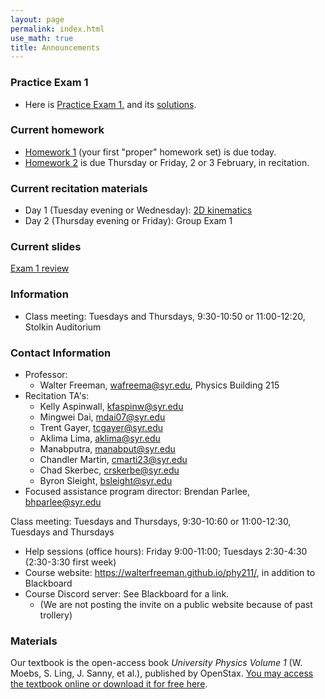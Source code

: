 ```yaml
---
layout: page 
permalink: index.html
use_math: true
title: Announcements
---
```


### Practice Exam 1

* Here is <a href="practice-exam-1-all.pdf">Practice Exam 1.</a> and its <a href="practice-exam-1-solutions.pdf">solutions</a>.

### Current homework 

* <a href="hw/hw1/hw1.pdf">Homework 1</a> (your first "proper" homework set) is due today.
* <a href="hw/hw2/hw2.pdf">Homework 2</a> is due Thursday or Friday, 2 or 3 February, in recitation.

### Current recitation materials

* Day 1 (Tuesday evening or Wednesday): <a href="recitation/week3/recitation-2D-motion.pdf">2D kinematics</a>
* Day 2 (Thursday evening or Friday): Group Exam 1

### Current slides

<a href="slides/lec6/lecture6.pdf">Exam 1 review</a>


### Information
- Class meeting: Tuesdays and Thursdays, 9:30-10:50 or 11:00-12:20, Stolkin Auditorium 

 <a id="contact"></a>

### Contact Information

-   Professor:
    - Walter Freeman, <wafreema@syr.edu>, Physics Building 215
-   Recitation TA's:
    * Kelly Aspinwall, <kfaspinw@syr.edu>
    * Mingwei Dai, <mdai07@syr.edu>
    * Trent Gayer, <tcgayer@syr.edu>
    * Aklima Lima, <aklima@syr.edu>
    * Manabputra, <manabput@syr.edu>
    * Chandler Martin, <cmarti23@syr.edu>
    * Chad Skerbec, <crskerbe@syr.edu>
    * Byron Sleight, <bsleight@syr.edu>
- Focused assistance program director: Brendan Parlee, <bhparlee@syr.edu>

Class meeting: Tuesdays and Thursdays, 9:30-10:60 or 11:00-12:30, Tuesdays and Thursdays
-   Help sessions (office hours): Friday 9:00-11:00; Tuesdays 2:30-4:30 (2:30-3:30 first week)
-   Course website: <https://walterfreeman.github.io/phy211/>, in addition to Blackboard
-   Course Discord server: See Blackboard for a link.
    * (We are not posting the invite on a public website because of past trollery)


### Materials

Our textbook is the open-access book *University Physics Volume 1* (W. Moebs, S. Ling, J. Sanny, et al.), published by OpenStax. <a href="https://openstax.org/details/books/university-physics-volume-1">You may access the textbook online or download it for free here</a>. 


